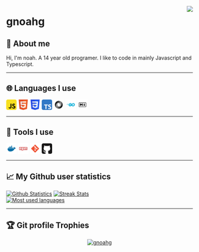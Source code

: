 <a href="https://discord.com/users/660930457575096330"><img align="right" src="https://lanyard.cnrad.dev/api/660930457575096330?idleMessage=Doing%20something%20else%20right%20now..."></a>

# gnoahg

## :pencil: About me
Hi, I'm noah. A 14 year old programer. I like to code in mainly Javascript and Typescript.

---

## :globe_with_meridians: Languages I use 
<p align="left">
    <img height="28" width="28" src="https://github.com/edent/SuperTinyIcons/blob/master/images/svg/javascript.svg" />
    <img height="28" width="28" src="https://github.com/edent/SuperTinyIcons/blob/master/images/svg/html5.svg" />
    <img height="28" width="28" src="https://github.com/edent/SuperTinyIcons/blob/master/images/svg/css3.svg" />
    <img height="28" width="28" src="https://github.com/edent/SuperTinyIcons/blob/master/images/svg/typescript.svg" />
    <img height="28" width="28" src="https://github.com/edent/SuperTinyIcons/blob/master/images/svg/json.svg" />
    <img height="28" width="28" src="https://github.com/edent/SuperTinyIcons/blob/master/images/svg/go.svg" />
    <img height="28" width="28" src="https://github.com/edent/SuperTinyIcons/blob/master/images/svg/markdown.svg" />
</p>

---

## 🧰 Tools I use 
<p align="left">
    <img height="28" width="28" src="https://github.com/edent/SuperTinyIcons/blob/master/images/svg/docker.svg" />
    <img height="28" width="28" src="https://github.com/edent/SuperTinyIcons/blob/master/images/svg/npm.svg" />
    <img height="28" width="28" src="https://github.com/edent/SuperTinyIcons/blob/master/images/svg/git.svg" />
    <img height="28" width="28" src="https://github.com/edent/SuperTinyIcons/blob/master/images/svg/github.svg" />



</p>

---

## :chart_with_upwards_trend: My Github user statistics
[![Github Statistics](https://github-readme-stats.vercel.app/api?username=gnoahg&show_icons=true&theme=algolia&locale=en)](https://github.com/anuraghazra/github-readme-stats)
[![Streak Stats](https://github-readme-streak-stats.herokuapp.com/?user=gnoahg&show_icons=true&locale=en&theme=algolia)](https://github.com/anuraghazra/github-readme-stats)
</br>
[![Most used languages](https://github-readme-stats.vercel.app/api/top-langs/?username=gnoahg&langs_count=10&locale=en&theme=algolia)](https://github.com/anuraghazra/github-readme-stats)

---

## :trophy: Git profile Trophies

<p align="center"> <a href="https://github.com/ryo-ma/github-profile-trophy"><img src="https://github-profile-trophy.vercel.app/?username=gnoahg&layout=compact&theme=algolia" alt="gnoahg" /></a> </p>


